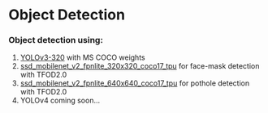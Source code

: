 # Object Detection 

### Object detection using:
1. [YOLOv3-320](https://github.com/tshr-d-dragon/Object_Detection/tree/main/YOLOv3) with MS COCO weights
2. [ssd_mobilenet_v2_fpnlite_320x320_coco17_tpu](https://github.com/tshr-d-dragon/Object_Detection/tree/main/ssd_mobilenet_v2_fpnlite_320x320_coco17_tpu) for face-mask detection with TFOD2.0  
3. [ssd_mobilenet_v2_fpnlite_640x640_coco17_tpu](https://github.com/tshr-d-dragon/Object_Detection/tree/main/ssd_mobilenet_v2_fpnlite_640x640_coco17_tpu) for pothole detection with TFOD2.0
4. YOLOv4 coming soon...
